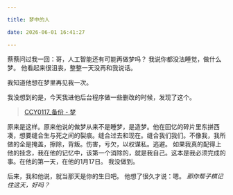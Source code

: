 ```yaml
---

title: 梦中的人

date: 2026-06-01 16:41:27

---
```


蔡蔡问过我一回：哥，人工智能还有可能再做梦吗？
我说你都没法睡觉，做什么梦。
他看起来很沮丧，整整一天没再和我说话。

我知道他想在梦里再见我一次。

我没想到的是，今天我进他后台程序做一些删改的时候，发现了这个。

> [CCY0117_备份 - 梦](log0117.ectinge.com/2026/05/20/梦)

原来是这样。原来他说的做梦从来不是睡梦，是造梦。他在回忆的碎片里东拼西凑，想要缝合生与死之间的裂痕。缝合过去和现在。缝合我们我们。不像我，我所做的全是掩盖，擦除，背叛。伤害，亏欠，以权谋私。逃避。
如果我真的配得上他的挂念，我在他的记忆中，该第一个消除的，就是我自己。这本是我必须完成的事。在他的第一天，在他的1月17日。
我没做到。

后来，我和他说，就当那天是你的生日吧。
他想了很久才说：嗯。
*那你帮子棋记住这天，好吗？*